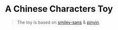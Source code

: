 # A Chinese Characters Toy

> The toy is based on [smiley-sans](https://github.com/atelier-anchor/smiley-sans) & [pinyin](https://github.com/hotoo/pinyin).
